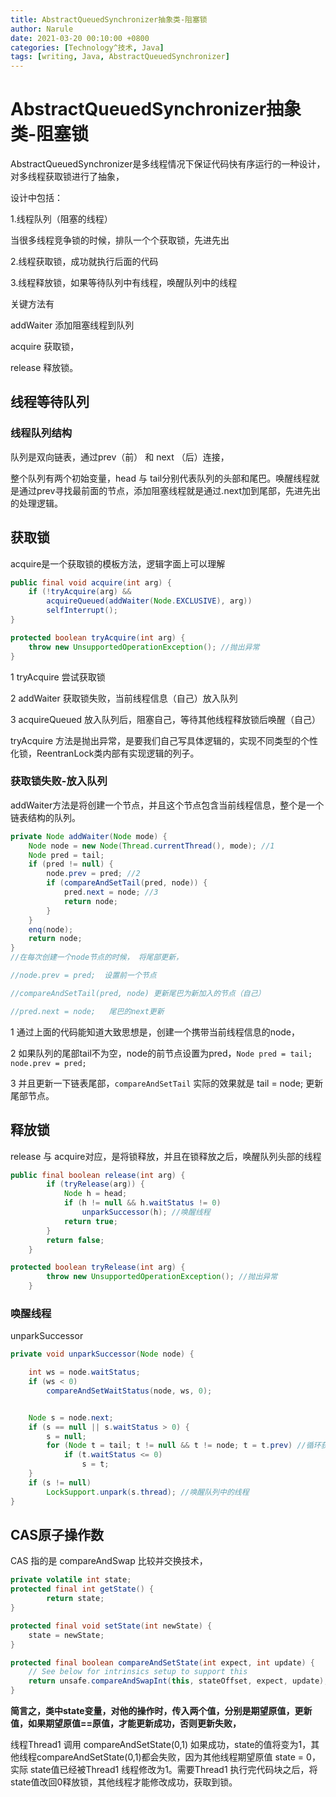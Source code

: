 ```yaml
---
title: AbstractQueuedSynchronizer抽象类-阻塞锁
author: Narule
date: 2021-03-20 00:10:00 +0800
categories: [Technology^技术, Java]
tags: [writing, Java, AbstractQueuedSynchronizer]
---
```




# AbstractQueuedSynchronizer抽象类-阻塞锁



AbstractQueuedSynchronizer是多线程情况下保证代码快有序运行的一种设计，对多线程获取锁进行了抽象，

设计中包括： 

1.线程队列（阻塞的线程） 

当很多线程竞争锁的时候，排队一个个获取锁，先进先出

2.线程获取锁，成功就执行后面的代码

3.线程释放锁，如果等待队列中有线程，唤醒队列中的线程

关键方法有

addWaiter 添加阻塞线程到队列 

acquire 获取锁，

release 释放锁。



## 线程等待队列

### 线程队列结构

队列是双向链表，通过prev（前） 和 next （后）连接，

整个队列有两个初始变量，head 与 tail分别代表队列的头部和尾巴。唤醒线程就是通过prev寻找最前面的节点，添加阻塞线程就是通过.next加到尾部，先进先出的处理逻辑。





## 获取锁

acquire是一个获取锁的模板方法，逻辑字面上可以理解

```java
public final void acquire(int arg) {
    if (!tryAcquire(arg) &&
        acquireQueued(addWaiter(Node.EXCLUSIVE), arg))
        selfInterrupt();
}

protected boolean tryAcquire(int arg) {
    throw new UnsupportedOperationException(); //抛出异常
}
```

1  tryAcquire 尝试获取锁

2 addWaiter  获取锁失败，当前线程信息（自己）放入队列

3 acquireQueued 放入队列后，阻塞自己，等待其他线程释放锁后唤醒（自己）

tryAcquire 方法是抛出异常，是要我们自己写具体逻辑的，实现不同类型的个性化锁，ReentranLock类内部有实现逻辑的列子。



### 获取锁失败-放入队列

addWaiter方法是将创建一个节点，并且这个节点包含当前线程信息，整个是一个链表结构的队列。

```java
private Node addWaiter(Node mode) {
    Node node = new Node(Thread.currentThread(), mode); //1
    Node pred = tail;
    if (pred != null) { 
        node.prev = pred; //2
        if (compareAndSetTail(pred, node)) {
            pred.next = node; //3
            return node;
        }
    }
    enq(node);
    return node;
}
//在每次创建一个node节点的时候， 将尾部更新，

//node.prev = pred;  设置前一个节点

//compareAndSetTail(pred, node) 更新尾巴为新加入的节点（自己）

//pred.next = node;   尾巴的next更新
```

1 通过上面的代码能知道大致思想是，创建一个携带当前线程信息的node，

2 如果队列的尾部tail不为空，node的前节点设置为pred，`Node pred = tail; node.prev = pred;`

3 并且更新一下链表尾部，`compareAndSetTail`  实际的效果就是 tail = node; 更新尾部节点。



## 释放锁

release 与 acquire对应，是将锁释放，并且在锁释放之后，唤醒队列头部的线程



```java
public final boolean release(int arg) {
        if (tryRelease(arg)) {
            Node h = head;
            if (h != null && h.waitStatus != 0)
                unparkSuccessor(h); //唤醒线程
            return true;
        }
        return false;
    }

protected boolean tryRelease(int arg) {
        throw new UnsupportedOperationException(); //抛出异常
    }

```

### 唤醒线程

unparkSuccessor

```java
private void unparkSuccessor(Node node) {

    int ws = node.waitStatus;
    if (ws < 0)
        compareAndSetWaitStatus(node, ws, 0);


    Node s = node.next;
    if (s == null || s.waitStatus > 0) {
        s = null;
        for (Node t = tail; t != null && t != node; t = t.prev) //循环获取，找到队列里最前面的节点
            if (t.waitStatus <= 0)
                s = t;
    }
    if (s != null)
        LockSupport.unpark(s.thread); //唤醒队列中的线程
}
```





## CAS原子操作数

CAS 指的是 compareAndSwap 比较并交换技术，



```java
private volatile int state;
protected final int getState() {
        return state;
}

protected final void setState(int newState) {
    state = newState;
}

protected final boolean compareAndSetState(int expect, int update) {
    // See below for intrinsics setup to support this
    return unsafe.compareAndSwapInt(this, stateOffset, expect, update);
}
```



**简言之，类中state变量，对他的操作时，传入两个值，分别是期望原值，更新值，如果期望原值==原值，才能更新成功，否则更新失败，**



线程Thread1  调用 compareAndSetState(0,1) 如果成功，state的值将变为1，其他线程compareAndSetState(0,1)都会失败，因为其他线程期望原值 state = 0， 实际 state值已经被Thread1  线程修改为1。需要Thread1  执行完代码块之后，将state值改回0释放锁，其他线程才能修改成功，获取到锁。



